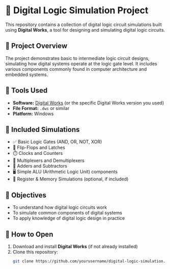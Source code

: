 # 🔌 Digital Logic Simulation Project

This repository contains a collection of digital logic circuit simulations built using **Digital Works**, a tool for designing and simulating digital logic circuits.

## 🧠 Project Overview

The project demonstrates basic to intermediate logic circuit designs, simulating how digital systems operate at the logic gate level. It includes various components commonly found in computer architecture and embedded systems.

## 🔧 Tools Used

- **Software:** [Digital Works](https://www.cburch.com/logisim/) (or the specific Digital Works version you used)
- **File Format:** `.dws` or similar
- **Platform:** Windows

## 📁 Included Simulations

- ✅ Basic Logic Gates (AND, OR, NOT, XOR)
- 🔁 Flip-Flops and Latches
- ⏱️ Clocks and Counters
- 🔢 Multiplexers and Demultiplexers
- 🧮 Adders and Subtractors
- 🖥️ Simple ALU (Arithmetic Logic Unit) components
- 💾 Register & Memory Simulations (optional, if included)

## 🎯 Objectives

- To understand how digital logic circuits work
- To simulate common components of digital systems
- To apply knowledge of digital logic design in practice

## 📝 How to Open

1. Download and install **Digital Works** (if not already installed)
2. Clone this repository:
   ```bash
   git clone https://github.com/yourusername/digital-logic-simulation.git

